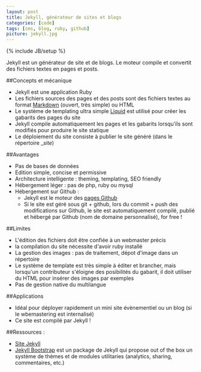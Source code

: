 ```yaml
---
layout: post
title: Jekyll, générateur de sites et blogs
categories: [code]
tags: [cms, blog, ruby, github]
picture: jekyll.jpg
---
```

{% include JB/setup %}

Jekyll est un générateur de site et de blogs. Le moteur compile et convertit des fichiers textes en pages et posts.

##Concepts et mécanique
- Jekyll est une application Ruby
- Les fichiers sources des pages et des posts sont des fichiers textes au format [Markdown](http://fr.wikipedia.org/wiki/Markdown) (ouvert, très simple) ou HTML
- Le système de templating ultra simple [Liquid](https://github.com/Shopify/liquid/wiki/Liquid-for-Designers) est utilisé pour créer les gabarits des pages du site
- Jekyll compile automatiquement les pages et les gabarits lorsqu'ils sont modifiés pour produire le site statique
- Le déploiement du site consiste à publier le site généré (dans le répertoire __site_)

##Avantages
- Pas de bases de données
- Edition simple, concise et permissive
- Architecture intelligente : theming, templating, SEO friendly
- Hébergement léger : pas de php, ruby ou mysql
- Hébergement sur Github :
    - Jekyll est le moteur des [pages Github](http://pages.github.com)
    - Si le site est géré sous git + github, lors du commit + push des modifications sur Github, le site est automatiquement compilé, publié et hébergé par Github (nom de domaine personnalisé), for free !

##Limites
- L'édition des fichiers doit être confiée à un webmaster précis
- la compilation du site nécessite d'avoir ruby installé
- La gestion des images : pas de traitement, dépot d'image dans un répertoire
- Le système de template est très simple à éditer et brancher, mais lorsqu'un contributeur s'éloigne des posibilités du gabarit, il doit utiliser du HTML pour insérer des images par exemples
- Pas de gestion native du multilangue

##Applications
- Idéal pour déployer rapidement un mini site évènementiel ou un blog (si le wbemastering est internalisé)
- Ce site est compilé par Jekyll !

##Ressources :
- [Site Jekyll](http://jekyllrb.com)
- [Jekyll Bootstrap](http://jekyllbootstrap.com) est un package de Jekyll qui propose out of the box un système de thèmes et de modules utilitaries (analytics, sharing, commentaires, etc.)